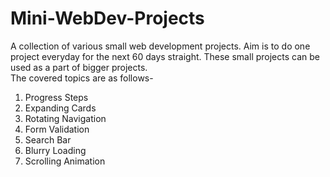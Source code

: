 # Mini-WebDev-Projects
A collection of various small web development projects. Aim is to do one project everyday for the next 60 days straight.
These small projects can be used as a part of bigger projects.
<br>
The covered topics are as follows-
1. Progress Steps
2. Expanding Cards
3. Rotating Navigation
4. Form Validation
5. Search Bar
6. Blurry Loading
7. Scrolling Animation
